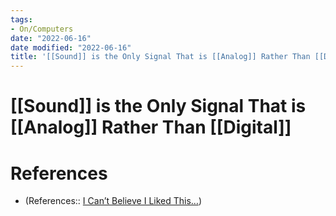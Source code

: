 ```yaml
---
tags:
- On/Computers
date: "2022-06-16"
date modified: "2022-06-16"
title: '[[Sound]] is the Only Signal That is [[Analog]] Rather Than [[Digital]]'
---
```


# [[Sound]] is the Only Signal That is [[Analog]] Rather Than [[Digital]]

# References
- (References:: [I Can’t Believe I Liked This…](https://youtu.be/ELsYC-N7hgc))
